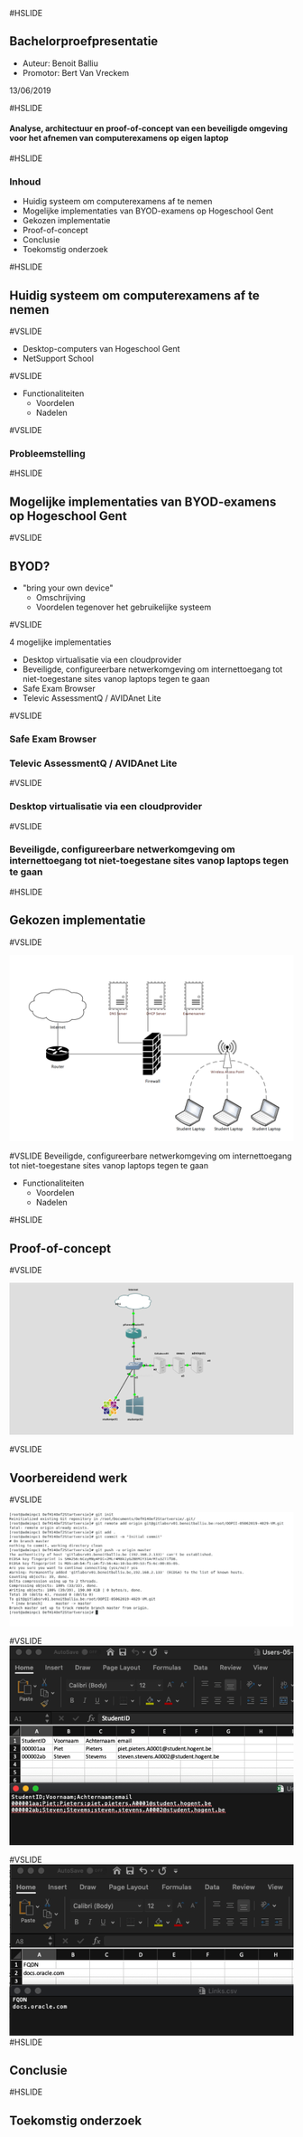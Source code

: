 #HSLIDE
## Bachelorproefpresentatie

- Auteur: Benoit Balliu
- Promotor: Bert Van Vreckem

13/06/2019

#HSLIDE
#### Analyse, architectuur en proof-of-concept van een beveiligde omgeving voor het afnemen van computerexamens op eigen laptop


#HSLIDE

### Inhoud

- Huidig systeem om computerexamens af te nemen
- Mogelijke implementaties van BYOD-examens op Hogeschool Gent
- Gekozen implementatie
- Proof-of-concept
- Conclusie
- Toekomstig onderzoek

#HSLIDE

## Huidig systeem om computerexamens af te nemen

#VSLIDE

- Desktop-computers van Hogeschool Gent
- NetSupport School

#VSLIDE

- Functionaliteiten
  - Voordelen
  - Nadelen

#VSLIDE

### Probleemstelling

#HSLIDE

## Mogelijke implementaties van BYOD-examens op Hogeschool Gent

#VSLIDE

## BYOD?
- "bring your own device"
  - Omschrijving
  - Voordelen tegenover het gebruikelijke systeem

#VSLIDE

4 mogelijke implementaties
- Desktop virtualisatie via een cloudprovider
- Beveiligde, configureerbare netwerkomgeving om internettoegang tot niet-toegestane sites vanop laptops tegen te gaan
- Safe Exam Browser
- Televic AssessmentQ / AVIDAnet Lite


#VSLIDE
### Safe Exam Browser
###  Televic AssessmentQ / AVIDAnet Lite

#VSLIDE
### Desktop virtualisatie via een cloudprovider

#VSLIDE
### Beveiligde, configureerbare netwerkomgeving om internettoegang tot niet-toegestane sites vanop laptops tegen te gaan


#HSLIDE

## Gekozen implementatie

#VSLIDE



![GekozenOpstelling](assets/images/OpstellingNWOMG.png)


#VSLIDE
Beveiligde, configureerbare netwerkomgeving om internettoegang tot niet-toegestane sites vanop laptops tegen te gaan


- Functionaliteiten
  - Voordelen
  - Nadelen

#HSLIDE

## Proof-of-concept

#VSLIDE

![poc](assets/images/gns3FinalPoC.jpg)

#VSLIDE
## Voorbereidend werk

#VSLIDE

![GekozenOpstelling](assets/images/Git01.png)

#VSLIDE
![GekozenOpstelling](assets/images/CSV1.png)

#VSLIDE
![GekozenOpstelling](assets/images/CSV2.png)
#HSLIDE

## Conclusie

#HSLIDE

## Toekomstig onderzoek
